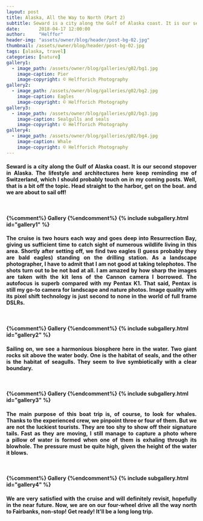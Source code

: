 ```yaml
---
layout: post
title: Alaska, All the Way to North (Part 2)
subtitle: Seward is a city along the Gulf of Alaska coast. It is our second stopover in Alaska. The lifestyle and architectures here keep reminding me of Switzerland, which I should probably touch on in my later posts. Well, that is a bit off the topic. We head straight to the harbor. Get on the boat. We are...
date:       2018-04-17 12:00:00
author:     "Helffor"
header-img: "assets/owner/blog/header/post-bg-02.jpg"
thumbnail: /assets/owner/blog/header/post-bg-02.jpg
tags: [alaska, travel]
categories: [nature]
gallery1: 
  - image_path: /assets/owner/blog/galleries/g02/bg1.jpg
    image-caption: Pier
    image-copyright: © Helfforich Photography
gallery2: 
  - image_path: /assets/owner/blog/galleries/g02/bg2.jpg
    image-caption: Eagles
    image-copyright: © Helfforich Photography
gallery3: 
  - image_path: /assets/owner/blog/galleries/g02/bg3.jpg
    image-caption: Sealgulls and seals
    image-copyright: © Helfforich Photography
gallery4: 
  - image_path: /assets/owner/blog/galleries/g02/bg4.jpg
    image-caption: Whale
    image-copyright: © Helfforich Photography
---
```



<h4><p style='text-align: justify;'>
Seward is a city along the Gulf of Alaska coast. It is our second stopover in Alaska. The lifestyle and architectures here keep reminding me of Switzerland, which I should probably touch on in my coming posts. Well, that is a bit off the topic. Head straight to the harbor, get on the boat. and we are about to sail off!
</p><h4>
<br>

{%comment%} Gallery {%endcomment%}
{% include subgallery.html id="gallery1" %}


<h4><p style='text-align: justify;'>
The cruise is two hours each way and goes deep into Resurrection Bay, giving us sufficient time to catch sight of numerous wildlife living in this area. Shortly after setting off, we find two eagles (I guess probably they are bald eagles) standing on the drilling station. As a landscape photographer, I have to admit that I am not good at taking telephotos. The shots turn out to be not bad at all. I am amazed by how sharp the images are taken with the kit lens of the Cannon camera I borrowed. The autofocus is superb compared with my Pentax K1. That said, Pentax is still my go-to camera for landscape and nature photos. Image quality with its pixel shift technology is just second to none in the world of full frame DSLRs.
</p><h4>
<br>

{%comment%} Gallery {%endcomment%}
{% include subgallery.html id="gallery2" %}


<h4><p style='text-align: justify;'>
Sailing on, we see a harmonious biosphere here in the water. Two giant rocks sit above the water body. One is the habitat of seals, and the other is the habitat of seagulls. They seem to live symbiotically with a clear boundary.
</p><h4>
<br>

{%comment%} Gallery {%endcomment%}
{% include subgallery.html id="gallery3" %}


<h4><p style='text-align: justify;'>
The main purpose of this boat trip is, of course, to look for whales. Thanks to the experienced crew, we pinpoint three or four of them. But we are not the luckiest tourists. They are too shy to show off their signature tails. Fast as they are moving, I still manage to capture a photo where a pillow of water is formed when one of them is exhaling through its blowhole. The pressure must be quite high, given the height of the water it blows.
</p><h4>
<br>

{%comment%} Gallery {%endcomment%}
{% include subgallery.html id="gallery4" %}


<h4><p style='text-align: justify;'>
We are very satisfied with the cruise and will definitely revisit, hopefully in the near future. Now, we are on our four-wheel drive all the way north to Fairbanks, non-stop! Get ready! It'll be a long long trip.
</p><h4>


